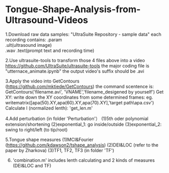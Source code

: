 # Tongue-Shape-Analysis-from-Ultrasound-Videos
1.Download raw data
  samples: "UltraSuite Repository - sample data"
  each recording contains: .param  
                           .ult(ultrasound image)  
                           .wav
                           .text(prompt text and recording time)    

2.Use ultrasuite-tools to transform those 4 files above into a video
  https://github.com/UltraSuite/ultrasuite-tools
  the major coding file is "utternace_animate.ipynb"
  the output video's suffix should be .avi

3.Apply the video into GetContours (https://github.com/mktiede/GetContours)
  the command scentence is: GetContours('filename.avi', 'VNAME','filename_desigened by yourself')
  Get XY: write down the XY coordinates from some determined frames: eg. writematrix([apa(50).XY,apa(60).XY,apa(70).XY],'target path\apa.csv')
  Calculate l (normalized lenth): 'get_len.m'


4.Add perturbation (in folder 'Perturbation'）
  (1)5th oder polynomial extension/shortening
  (2)exponential_1: go inside/outside
  (3)exponential_2: swing to right/left (to tip/root)

5.Tongue shape measures
  (1)MCI&Fourier (https://github.com/kdawson2/tshape_analysis)
  (2)DEI&LOC (refer to the paper by Zharkova)
  (3)TF1, TF2, TF3 (in folder 'TF')


6. 'combination.m' includes lenth calculating and 2 kinds of measures (DEI&LOC and TF)

